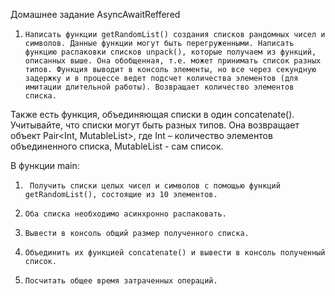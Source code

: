 Домашнее задание AsyncAwaitReffered
1.     Написать функции getRandomList() создания списков рандомных чисел и символов. Данные функции могут быть перегруженными. Написать функцию распаковки списков unpack(), которые получаем из функций, описанных выше. Она обобщенная, т.е. может принимать список разных типов. Функция выводит в консоль элементы, но все через секундную задержку и в процессе ведет подсчет количества элементов (для имитации длительной работы). Возвращает количество элементов списка.

Также есть функция, объединяющая списки в один concatenate(). Учитывайте, что списки могут быть разных типов. Она возвращает объект Pair<Int, MutableList<T>>, где Int – количество элементов объединенного списка, MutableList<T> - сам список.

В функции main:

1.      Получить списки целых чисел и символов с помощью функций getRandomList(), состоящие из 10 элементов.

2.     Оба списка необходимо асинхронно распаковать.

3.     Вывести в консоль общий размер полученного списка.

4.     Объединить их функцией concatenate() и вывести в консоль полученный список.


5.     Посчитать общее время затраченных операций.
